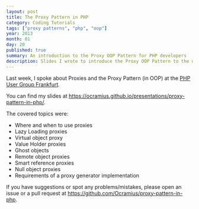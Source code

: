 ```yaml
---
layout: post
title: The Proxy Pattern in PHP
category: Coding Tutorials
tags: ["proxy patterns", "php", "oop"]
year: 2013
month: 01
day: 20
published: true
summary: An introduction to the Proxy OOP Pattern for PHP developers
description: Slides I wrote to introduce the Proxy OOP Pattern to the developers of the PHP User Group Frankfurt
---
```


<p>
    Last week, I spoke about Proxies and the Proxy Pattern (in OOP)
    at the <a href="http://www.phpugffm.de/?p=999" target="_blank">PHP User Group Frankfurt</a>.
</p>
<p>
    You can find my slides at
    <a href="https://ocramius.github.io/presentations/proxy-pattern-in-php/" target="_blank" title="The Proxy OOP pattern in PHP">
    https://ocramius.github.io/presentations/proxy-pattern-in-php/</a>.
</p>
<p>
    The covered topics were:
</p>
<ul>
    <li>Where and when to use proxies</li>
    <li>Lazy Loading proxies</li>
    <li>Virtual object proxy</li>
    <li>Value Holder proxies</li>
    <li>Ghost objects</li>
    <li>Remote object proxies</li>
    <li>Smart reference proxies</li>
    <li>Null object proxies</li>
    <li>Requirements of a proxy generator implementation</li>
</ul>
<p>
    If you have suggestions or spot any problems/mistakes, please open an issue
    or a pull request at <a href="https://github.com/Ocramius/proxy-pattern-in-php" target="_blank">
    https://github.com/Ocramius/proxy-pattern-in-php</a>.
</p>
